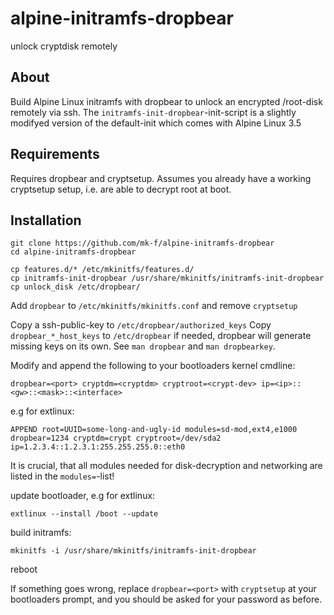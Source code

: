 # alpine-initramfs-dropbear
unlock cryptdisk remotely

## About

Build Alpine Linux initramfs with dropbear to unlock an encrypted /root-disk remotely via ssh.
The `initramfs-init-dropbear`-init-script is a slightly modifyed version of
the default-init which comes with Alpine Linux 3.5

## Requirements
Requires dropbear and cryptsetup. Assumes you already have a working cryptsetup setup, i.e. are able
to decrypt root at boot.

## Installation

```
git clone https://github.com/mk-f/alpine-initramfs-dropbear
cd alpine-initramfs-dropbear
```

```
cp features.d/* /etc/mkinitfs/features.d/
cp initramfs-init-dropbear /usr/share/mkinitfs/initramfs-init-dropbear
cp unlock_disk /etc/dropbear/
```

Add `dropbear` to `/etc/mkinitfs/mkinitfs.conf` and remove `cryptsetup`

Copy a ssh-public-key to `/etc/dropbear/authorized_keys`
Copy `dropbear_*_host_keys` to `/etc/dropbear` if needed, dropbear will generate
missing keys on its own. See `man dropbear` and `man dropbearkey`.

Modify and append the following to your bootloaders kernel cmdline:
```
dropbear=<port> cryptdm=<cryptdm> cryptroot=<crypt-dev> ip=<ip>::<gw>::<mask>::<interface>
```

e.g for extlinux:

```
APPEND root=UUID=some-long-and-ugly-id modules=sd-mod,ext4,e1000 dropbear=1234 cryptdm=crypt cryptroot=/dev/sda2 ip=1.2.3.4::1.2.3.1:255.255.255.0::eth0
```

It is crucial, that all modules needed for disk-decryption and networking are listed in the
`modules=`-list!

update bootloader, e.g for extlinux:
```
extlinux --install /boot --update
```
build initramfs:
```
mkinitfs -i /usr/share/mkinitfs/initramfs-init-dropbear
```
reboot

If something goes wrong, replace `dropbear=<port>` with `cryptsetup` at your
bootloaders prompt, and you should be asked for your password as before.
